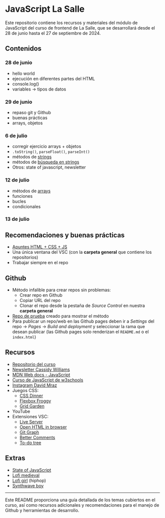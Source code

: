 # JavaScript La Salle

Este repositorio contiene los recursos y materiales del módulo de JavaScript del curso de frontend de La Salle, que se desarrollará desde el 28 de junio hasta el 27 de septiembre de 2024.

## Contenidos

### 28 de junio
- hello world
- ejecución en diferentes partes del HTML
- console.log()
- variables -> tipos de datos

### 29 de junio
- repaso git y Github
- buenas prácticas
- arrays, objetos

### 6 de julio
- corregir ejercicio arrays + objetos
- `.toString()`, `parseFloat()`, `parseInt()`
- métodos de [strings](https://www.w3schools.com/js/js_string_methods.asp)
- métodos de [búsqueda en strings](https://www.w3schools.com/js/js_string_search.asp)
- Otros: state of javascript, newsletter

### 12 de julio
- métodos de [arrays](https://www.w3schools.com/js/js_array_methods.asp)
- funciones
- bucles
- condicionales

### 13 de julio

## Recomendaciones y buenas prácticas

- [Apuntes HTML + CSS + JS](http://stratocastero.github.io/javascript_lasalle/apunts.html)
- Una única ventana del VSC (con la **carpeta general** que contiene los repositorios)
- Trabajar siempre en el repo

## Github

- Método infalible para crear repos sin problemas:
    - Crear repo en Github
    - Copiar URL del repo
    - Clonar el repo desde la pestaña de *Source Control* en nuestra **carpeta general**
- [Repo de prueba](https://github.com/StratocasterO/prueba_salle) creado para mostrar el método
- Para publicar un repo/web en las Github pages deben ir a *Settings* del repo -> *Pages* -> *Build and deployment* y seleccionar la rama que desean publicar (las Github pages solo renderizan el `README.md` o el `index.html`)

## Recursos

- [Repositorio del curso](https://github.com/StratocasterO/javascript_lasalle)
- [Newsletter Cassidy Williams](https://cassidoo.co/newsletter/)
- [MDN Web docs - JavaScript](https://developer.mozilla.org/en-US/docs/Web/JavaScript)
- [Curso de JavaScript de w3schools](https://www.w3schools.com/js/)
- [Instagram David Mraz](https://www.instagram.com/davidm_ai/)
- Juegos CSS:
    - [CSS Dinner](https://flukeout.github.io/)
    - [Flexbox Froggy](https://flexboxfroggy.com/#es)
    - [Grid Garden](https://cssgridgarden.com/)
- YouTube
- Extensiones VSC:
    - [Live Server](https://marketplace.visualstudio.com/items?itemName=ritwickdey.LiveServer)
    - [Open HTML in browser](https://marketplace.visualstudio.com/items?itemName=peakchen90.open-html-in-browser)
    - [Git Graph](https://marketplace.visualstudio.com/items?itemName=mhutchie.git-graph)
    - [Better Comments](https://marketplace.visualstudio.com/items?itemName=aaron-bond.better-comments)
    - [To-do tree](https://marketplace.visualstudio.com/items?itemName=Gruntfuggly.todo-tree)

## Extras

- [State of JavaScript](https://2023.stateofjs.com/)
- [Lofi medieval](https://www.youtube.com/watch?v=_uMuuHk_KkQ&ab_channel=LofiGirl)
- [Lofi girl](https://www.youtube.com/watch?v=jfKfPfyJRdk) (hiphop)
- [Synthwave boy](https://www.youtube.com/watch?v=4xDzrJKXOOY)

---

Este README proporciona una guía detallada de los temas cubiertos en el curso, así como recursos adicionales y recomendaciones para el manejo de Github y herramientas de desarrollo.
